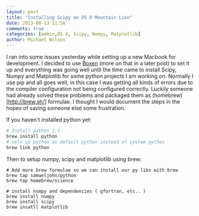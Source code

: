 ```yaml
---
layout: post
title: "Installing Scipy on OS X Mountain Lion"
date: 2013-08-13 11:58
comments: true
categories: [admin,OS X, Scipy, Numpy, Matplotlib]
author: Michael Wilson
---
```


I ran into some issues yesterday while setting up a new
Macbook for development. I decided to use [Boxen](http://boxen.github.com/)
 (more on that in a later post) to set it up and everything was
going well until the time came to install Scipy, Numpy and Matplotlib
for some python projects I am working on. Normally I use pip and all
goes well, in this case I was getting all kinds of errors due to the
compiler configuration not being configured correctly. Luckily someone
had already solved these problems and packaged them as (homebrew)[http://brew.sh/] 
formulae. I thought I would document the steps in the hopes of saving
someone else some frustration.

If you haven't installed python yet:
``` bash
# Install python 2.7
brew install python
# sets up python as default python instead of system python
brew link python
```
Then to setup numpy, scipy and matplotlib using brew:
```
# Add more brew formulae so we can install our py libs with brew
brew tap samueljohn/python
brew tap homebrew/science

# install numpy and dependencies ( gfortran, etc.. )
brew install numpy
brew install scipy
brew insatll matplotlib
```

